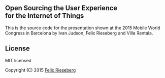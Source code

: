 ## Open Sourcing the User Experience <br />for the Internet of Things
This is the source code for the presentation shown at the 2015 Mobile World Congress in Barcelona by Ivan Judson, Felix Rieseberg and Ville Rantala.

## License
MIT licensed

Copyright (C) 2015 [Felix Rieseberg](http://www.felixrieseberg.com)
